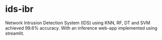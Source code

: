 # ids-ibr
Network Intrusion Detection System (IDS) using KNN, RF, DT and SVM achieved 99.6% accuracy. With an inference web-app implemented using streamlit.
